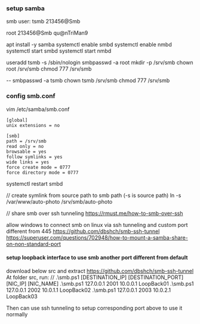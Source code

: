 ### setup samba
smb user:
tsmb
213456@Smb

root
213456@Smb
qu@nTriMan9


apt install -y samba
systemctl enable smbd
systemctl enable nmbd
systemctl start smbd
systemctl start nmbd

useradd tsmb -s /sbin/nologin
smbpasswd -a root
mkdir -p /srv/smb
chown root /srv/smb
chmod 777 /srv/smb 

--
smbpasswd -a tsmb
chown tsmb /srv/smb
chmod 777 /srv/smb 

### config smb.conf
vim /etc/samba/smb.conf
```
[global]
unix extensions = no

[smb]
path = /srv/smb
read only = no
browsable = yes
follow symlinks = yes
wide links = yes
force create mode = 0777
force directory mode = 0777
```

systemctl restart smbd

// create symlink from source path to smb path (-s is source path)
ln -s /var/www/auto-photo /srv/smb/auto-photo

// share smb over ssh tunneling
https://rmust.me/how-to-smb-over-ssh

allow windows to connect smb on linux via ssh tunneling and custom port different from 445
https://github.com/dbshch/smb-ssh-tunnel
https://superuser.com/questions/702948/how-to-mount-a-samba-share-on-non-standard-port

#### setup loopback interface to use smb another port different from default
download below src and extract
https://github.com/dbshch/smb-ssh-tunnel
At folder src, run:
// .\smb.ps1 [DESTINATION_IP] [DESTINATION_PORT] [NIC_IP] [NIC_NAME]
.\smb.ps1 127.0.0.1 2001 10.0.0.1 LoopBack01
.\smb.ps1 127.0.0.1 2002 10.0.1.1 LoopBack02
.\smb.ps1 127.0.0.1 2003 10.0.2.1 LoopBack03

Then can use ssh tunneling to setup corresponding port above to use it normally